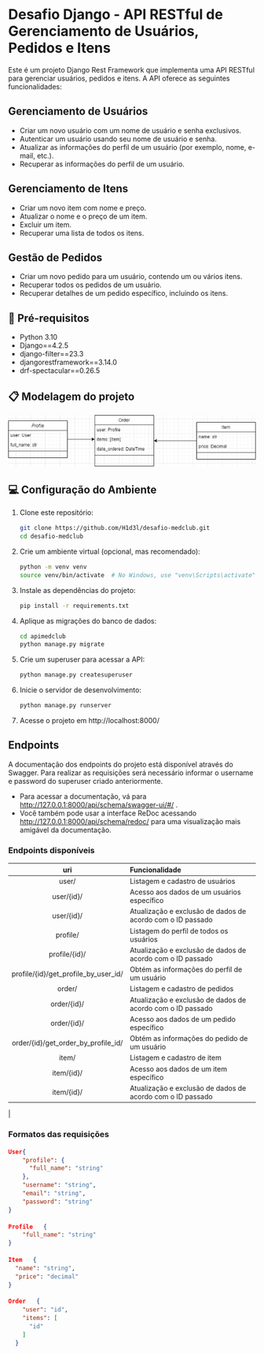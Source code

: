 # Desafio Django - API RESTful de Gerenciamento de Usuários, Pedidos e Itens

Este é um projeto Django Rest Framework que implementa uma API RESTful para gerenciar usuários, pedidos e itens. A API oferece as seguintes funcionalidades:

## Gerenciamento de Usuários

- Criar um novo usuário com um nome de usuário e senha exclusivos.
- Autenticar um usuário usando seu nome de usuário e senha.
- Atualizar as informações do perfil de um usuário (por exemplo, nome, e-mail, etc.).
- Recuperar as informações do perfil de um usuário.

## Gerenciamento de Itens

- Criar um novo item com nome e preço.
- Atualizar o nome e o preço de um item.
- Excluir um item.
- Recuperar uma lista de todos os itens.

## Gestão de Pedidos

- Criar um novo pedido para um usuário, contendo um ou vários itens.
- Recuperar todos os pedidos de um usuário.
- Recuperar detalhes de um pedido específico, incluindo os itens.

## 🚀 Pré-requisitos

- Python 3.10
- Django==4.2.5
- django-filter==23.3
- djangorestframework==3.14.0
- drf-spectacular==0.26.5

## 📋 Modelagem do projeto

![Diagrama de classe](apimedclub/apimedclub/docs/diagrama.png)

## 💻 Configuração do Ambiente

1. Clone este repositório:
   ```bash
   git clone https://github.com/H1d3l/desafio-medclub.git
   cd desafio-medclub
   ```
2. Crie um ambiente virtual (opcional, mas recomendado):
   ```bash
   python -m venv venv
   source venv/bin/activate  # No Windows, use "venv\Scripts\activate"
   ```
3. Instale as dependências do projeto:
   ```bash
   pip install -r requirements.txt
   ```
4. Aplique as migrações do banco de dados:
   ```bash
   cd apimedclub
   python manage.py migrate
   ```
5. Crie um superuser para acessar a API:
   ```bash
   python manage.py createsuperuser
   ```
6. Inicie o servidor de desenvolvimento:
   ```bash
   python manage.py runserver
   ```
7. Acesse o projeto em http://localhost:8000/

## Endpoints

A documentação dos endpoints do projeto está disponível através do Swagger.
Para realizar as requisições será necessário informar o username e password do superuser criado anteriormente.
- Para acessar a documentação, vá para http://127.0.0.1:8000/api/schema/swagger-ui/#/ .
- Você também pode usar a interface ReDoc acessando http://127.0.0.1:8000/api/schema/redoc/ para uma visualização mais amigável da documentação.

### Endpoints disponíveis

| uri 										| Funcionalidade |
|:---:										|:----------------|
| user/ 				| Listagem e cadastro de usuários |
| user/{id}/ 				| Acesso aos dados de um usuários específico  |
|	user/{id}/										| Atualização e exclusão de dados de acordo com o ID passado |
| profile/ 			| Listagem do perfil de todos os usuários |
| profile/{id}/ 			| Atualização e exclusão de dados de acordo com o ID passado |
| profile/{id}/get_profile_by_user_id/ 			| Obtém as informações do perfil de um usuário |
| order/ 			| Listagem e cadastro de pedidos|
| order/{id}/										| Atualização e exclusão de dados de acordo com o ID passado |
| order/{id}/										| Acesso aos dados de um pedido específico
| order/{id}/get_order_by_profile_id/ 				| Obtém as informações do pedido de um usuário |
| item/			| Listagem e cadastro de item |
| item/{id}/											| Acesso aos dados de um item específico |
| item/{id}/											| Atualização e exclusão de dados de acordo com o ID passado |
|

### Formatos das requisições
```json
User{
    "profile": {
      "full_name": "string"
    },
    "username": "string",
    "email": "string",
    "password": "string"
}

Profile   {
    "full_name": "string"
}

Item   {
  "name": "string",
  "price": "decimal"
}

Order   {
    "user": "id",
    "items": [
      "id"
    ]
  }
```